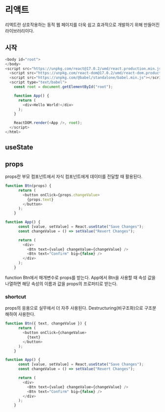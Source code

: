 # 리액트
리액트란 상호작용하는 동적 웹 페이지를 더욱 쉽고 효과적으로 개발하기 위해 만들어진 라이브러리이다.
## 시작
```js
<body id="root">
</body>
<script src="https://unpkg.com/react@17.0.2/umd/react.production.min.js"></script>
  <script src="https://unpkg.com/react-dom@17.0.2/umd/react-dom.production.min.js"></script>
  <script src="https://unpkg.com/@babel/standalone/babel.min.js"></script>
  <script type="text/babel">
    const root = document.getElementById("root");

    function App() {
      return (
        <div>Hello World!</div>
      );
    }

    ReactDOM.render(<App />, root);
  </script>
</html>
```
## useState

## props
props란 부모 컴포넌트에서 자식 컴포넌트에게 데이터를 전달할 때 활용된다.
```js
function Btn(props) {
      return (
        <button onClick={props.changeValue>
          {props.text}
        </button>
      );
    }

function App() {
      const [value, setValue] = React.useState("Save Changes");
      const changeValue = () => setValue("Revert Changes");

      return (
        <div>
          <Btn text={value} changeValue={changeValue} />
          <Btn text="Confirm" big={false} />
        </div>
      );
    }
```
function Btn에서 매개변수로 props를 받는다. App에서 Btn을 사용할 때 속성 값을 나열하면 해당 속성의 이름과 값을 props의 프로퍼티로 받는다. 
### shortcut
props의 응용으로 실무에서 더 자주 사용된다. Destructuring(비구조화)으로 구조분해하여 사용한다.
```js
function Btn({ text, changeValue }) {
      return (
        <button onClick={changeValue>
          {text}
        </button>
      );
    }

function App() {
      const [value, setValue] = React.useState("Save Changes");
      const changeValue = () => setValue("Revert Changes");

      return (
        <div>
          <Btn text={value} changeValue={changeValue} />
          <Btn text="Confirm" big={false} />
        </div>
      );
    }
```

